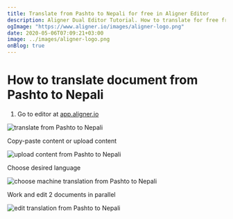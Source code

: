 ```yaml
---
title: Translate from Pashto to Nepali for free in Aligner Editor
description: Aligner Dual Editor Tutorial. How to translate for free from Pashto to Nepali. Aligner is multilingual document management platform. 
ogImage: "https://www.aligner.io/images/aligner-logo.png"
date: 2020-05-06T07:09:21+03:00
image: ../images/aligner-logo.png
onBlog: true
---
```


# How to translate document from Pashto to Nepali

1. Go to editor at [app.aligner.io](https://app.aligner.io "Aligner App web page")

![translate from Pashto to Nepali](../aligner-blank-editor.png "translate from Pashto to Nepali")

Copy-paste content or upload content

![upload content from Pashto to Nepali](../aligner-uploaded-document.png "upload content from Pashto to Nepali")

Choose desired language

![choose machine translation from Pashto to Nepali](../aligner-language-dropdown.png "choose machine translation from Pashto to Nepali")

Work and edit 2 documents in parallel

![edit translation from Pashto to Nepali](../aligner-double-sitded-editor.png "edit translation from Pashto to Nepali")

